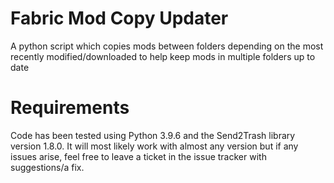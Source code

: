 # Fabric Mod Copy Updater
A python script which copies mods between folders depending on the most recently modified/downloaded to help keep mods in multiple folders up to date


# Requirements
Code has been tested using Python 3.9.6 and the Send2Trash library version 1.8.0. It will most likely work with almost any version but if any issues arise, feel free to leave a ticket in the issue tracker with suggestions/a fix.

